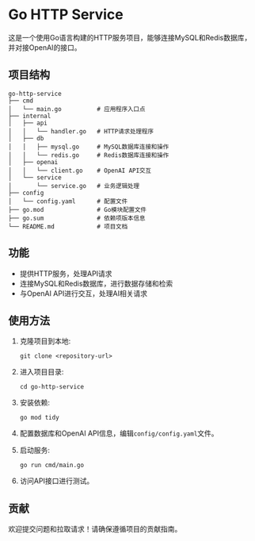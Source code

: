 # Go HTTP Service

这是一个使用Go语言构建的HTTP服务项目，能够连接MySQL和Redis数据库，并对接OpenAI的接口。

## 项目结构

```
go-http-service
├── cmd
│   └── main.go          # 应用程序入口点
├── internal
│   ├── api
│   │   └── handler.go   # HTTP请求处理程序
│   ├── db
│   │   ├── mysql.go     # MySQL数据库连接和操作
│   │   └── redis.go     # Redis数据库连接和操作
│   ├── openai
│   │   └── client.go    # OpenAI API交互
│   └── service
│       └── service.go   # 业务逻辑处理
├── config
│   └── config.yaml      # 配置文件
├── go.mod               # Go模块配置文件
├── go.sum               # 依赖项版本信息
└── README.md            # 项目文档
```

## 功能

- 提供HTTP服务，处理API请求
- 连接MySQL和Redis数据库，进行数据存储和检索
- 与OpenAI API进行交互，处理AI相关请求

## 使用方法

1. 克隆项目到本地:
   ```
   git clone <repository-url>
   ```

2. 进入项目目录:
   ```
   cd go-http-service
   ```

3. 安装依赖:
   ```
   go mod tidy
   ```

4. 配置数据库和OpenAI API信息，编辑`config/config.yaml`文件。

5. 启动服务:
   ```
   go run cmd/main.go
   ```

6. 访问API接口进行测试。

## 贡献

欢迎提交问题和拉取请求！请确保遵循项目的贡献指南。
